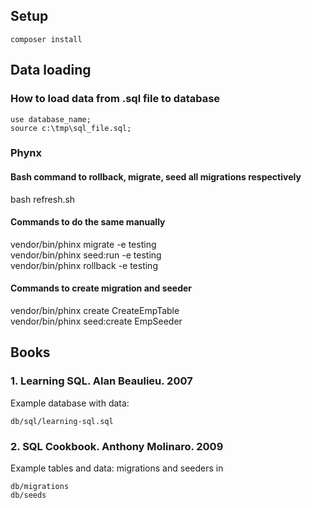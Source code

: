 ## Setup

```
composer install
```

## Data loading

### How to load data from .sql file to database
```
use database_name;  
source c:\tmp\sql_file.sql;  
```
### Phynx

#### Bash command to rollback, migrate, seed all migrations respectively
bash refresh.sh  

#### Commands to do the same manually
vendor/bin/phinx migrate -e testing  
vendor/bin/phinx seed:run -e testing  
vendor/bin/phinx rollback -e testing  

#### Commands to create migration and seeder
vendor/bin/phinx create CreateEmpTable  
vendor/bin/phinx seed:create EmpSeeder  

## Books

### 1. Learning SQL. Alan Beaulieu. 2007
Example database with data:  
```
db/sql/learning-sql.sql  
```
### 2. SQL Cookbook. Anthony Molinaro. 2009
Example tables and data: migrations and seeders in  
```
db/migrations  
db/seeds  
```

